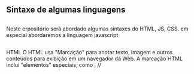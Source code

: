 ## Sintaxe de algumas linguagens

##

Neste erpositório será abordado algumas sintaxes do HTML, JS, CSS. em especial abordaremos a linguagem javascript


##


HTML
O HTML usa "Marcação" para anotar texto, imagem e outros conteúdos para exibição em um navegador da Web. A marcação HTML inclui 
"elementos" especiais, como <head>, 
//  <title>, 
//    <body>, 
//      <header>, 
//        <footer>, 
  //        <article>, 
    //        <section>,
      //        <p>, 
        //      <div>, 
          //      <span>, 
           //       <img>, 
             //    <aside>, 
              //      <audio>,
                //      <canvas>, 
                 //       <datalist>, 
                   //       <details>, 
                     //       <embed>, 
                       //     <nav>, 
                         //   <output>, 
                           //   <progress>, 
                             v   <video>, 
                              //    <ul>, 
                                //    <ol>, 
                                  //    <li> e muitos outros.


